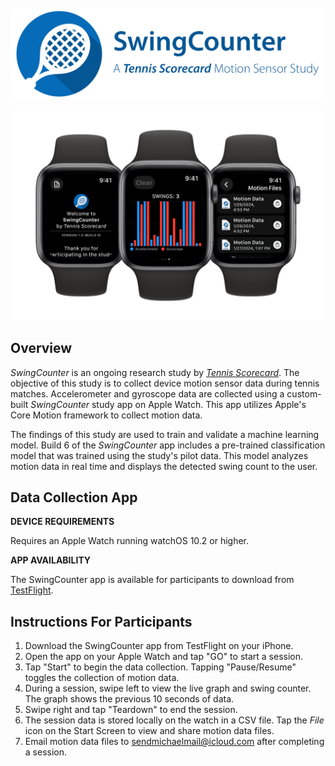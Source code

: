 <!-- PROJECT LOGO -->
<br />
<div align="center">
  <picture>
    <source media="(prefers-color-scheme: dark)" srcset="./Resources/swing_study_title_darkmode.png">
    <source media="(prefers-color-scheme: light)" srcset="./Resources/swing_study_title.png">
    <img src="Resources/swing_study_title.png">
  </picture>
</div>

<!-- WATCH GRAPHIC -->
![App Preview](Resources/watches.png)

## Overview

*SwingCounter* is an ongoing research study by *[Tennis Scorecard](https://tennisscorecard.app)*. The objective of this study is to collect device motion sensor data during tennis matches. Accelerometer and gyroscope data are collected using a custom-built *SwingCounter* study app on Apple Watch. This app utilizes Apple's Core Motion framework to collect motion data.

The findings of this study are used to train and validate a machine learning model. Build 6 of the *SwingCounter* app includes a pre-trained classification model that was trained using the study's pilot data. This model analyzes motion data in real time and displays the detected swing count to the user.

## Data Collection App

**DEVICE REQUIREMENTS**

Requires an Apple Watch running watchOS 10.2 or higher.

**APP AVAILABILITY**

The SwingCounter app is available for participants to download from [TestFlight](https://testflight.apple.com/join/WCoinwV5).  

## Instructions For Participants

1. Download the SwingCounter app from TestFlight on your iPhone.
2. Open the app on your Apple Watch and tap "GO" to start a session.
3. Tap "Start" to begin the data collection. Tapping "Pause/Resume" toggles the collection of motion data.
4. During a session, swipe left to view the live graph and swing counter. The graph shows the previous 10 seconds of data.
5. Swipe right and tap "Teardown" to end the session.
6. The session data is stored locally on the watch in a CSV file. Tap the *File* icon on the Start Screen to view and share motion data files.
7. Email motion data files to [sendmichaelmail@icloud.com](mailto:sendmichaelmail@icloud.com) after completing a session.
